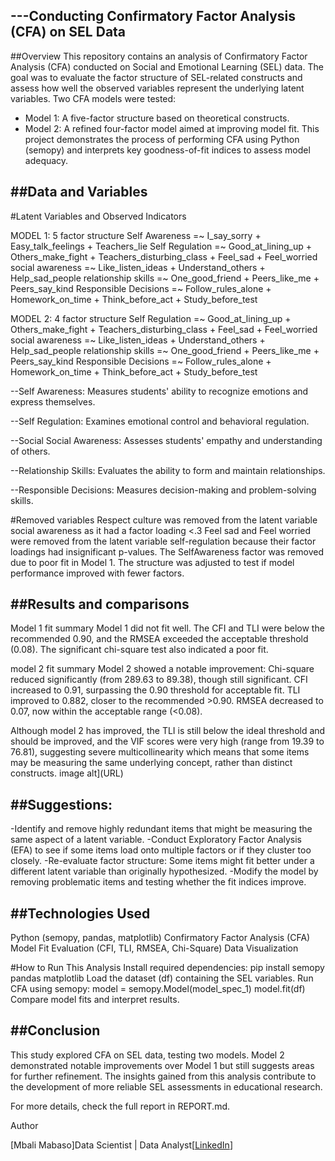 ---Conducting Confirmatory Factor Analysis (CFA) on SEL Data
---

##Overview
This repository contains an analysis of Confirmatory Factor Analysis (CFA) conducted on Social and Emotional Learning (SEL) data. The goal was to evaluate the factor
structure of SEL-related constructs and assess how well the observed variables represent the underlying latent variables.
Two CFA models were tested:
- Model 1: A five-factor structure based on theoretical constructs.
- Model 2: A refined four-factor model aimed at improving model fit.
This project demonstrates the process of performing CFA using Python (semopy) and interprets key goodness-of-fit indices to assess model adequacy.

##Data and Variables
---
#Latent Variables and Observed Indicators

MODEL 1: 5 factor structure
Self Awareness =~ I_say_sorry + Easy_talk_feelings + Teachers_lie
Self Regulation =~ Good_at_lining_up + Others_make_fight + Teachers_disturbing_class + Feel_sad + Feel_worried
social awareness =~ Like_listen_ideas + Understand_others + Help_sad_people
relationship skills =~ One_good_friend + Peers_like_me + Peers_say_kind
Responsible Decisions =~ Follow_rules_alone + Homework_on_time + Think_before_act + Study_before_test

MODEL 2: 4 factor structure
Self Regulation =~ Good_at_lining_up + Others_make_fight + Teachers_disturbing_class + Feel_sad + Feel_worried
social awareness =~ Like_listen_ideas + Understand_others + Help_sad_people
relationship skills =~ One_good_friend + Peers_like_me + Peers_say_kind
Responsible Decisions =~ Follow_rules_alone + Homework_on_time + Think_before_act + Study_before_test


--Self Awareness: Measures students' ability to recognize emotions and express themselves.

--Self Regulation: Examines emotional control and behavioral regulation.

--Social Social Awareness: Assesses students' empathy and understanding of others.

--Relationship Skills: Evaluates the ability to form and maintain relationships.

--Responsible Decisions: Measures decision-making and problem-solving skills.

#Removed variables
Respect culture was removed from the latent variable social awareness as it had a factor loading <.3
Feel sad and Feel worried were removed from the latent variable self-regulation because their factor loadings had insignificant p-values.
The SelfAwareness factor was removed due to poor fit in Model 1.
The structure was adjusted to test if model performance improved with fewer factors.

##Results and comparisons
---

Model 1 fit summary
Model 1 did not fit well. The CFI and TLI were below the recommended 0.90, and the RMSEA exceeded the acceptable threshold (0.08). The significant chi-square test also indicated a poor fit.

model 2 fit summary
Model 2 showed a notable improvement:
Chi-square reduced significantly (from 289.63 to 89.38), though still significant.
CFI increased to 0.91, surpassing the 0.90 threshold for acceptable fit.
TLI improved to 0.882, closer to the recommended >0.90.
RMSEA decreased to 0.07, now within the acceptable range (<0.08).

Although model 2 has improved, the TLI is still below the ideal threshold and should be improved, and the VIF scores were very high (range from 19.39 to 76.81), suggesting severe multicollinearity which means that some items may be measuring the same underlying concept, rather than distinct constructs.
image alt](URL)

##Suggestions:
---
-Identify and remove highly redundant items that might be measuring the same aspect of a latent variable.
-Conduct Exploratory Factor Analysis (EFA) to see if some items load onto multiple factors or if they cluster too closely. 
-Re-evaluate factor structure: Some items might fit better under a different latent variable than originally hypothesized.
-Modify the model by removing problematic items and testing whether the fit indices improve.

##Technologies Used
---
Python (semopy, pandas, matplotlib)
Confirmatory Factor Analysis (CFA)
Model Fit Evaluation (CFI, TLI, RMSEA, Chi-Square)
Data Visualization

#How to Run This Analysis
Install required dependencies:
pip install semopy pandas matplotlib
Load the dataset (df) containing the SEL variables.
Run CFA using semopy:
model = semopy.Model(model_spec_1)
model.fit(df)
Compare model fits and interpret results.

##Conclusion
---

This study explored CFA on SEL data, testing two models. Model 2 demonstrated notable improvements over Model 1 but still suggests areas for further refinement. The insights gained from this analysis contribute to the development of more reliable SEL assessments in educational research.

For more details, check the full report in REPORT.md.

Author

[Mbali Mabaso]Data Scientist | Data Analyst[[LinkedIn](https://www.linkedin.com/jobs/view/4106488511/)] 



